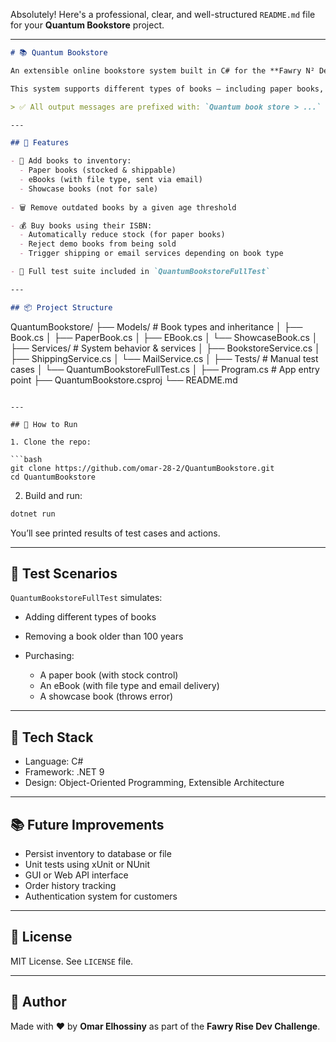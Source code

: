 Absolutely! Here's a professional, clear, and well-structured `README.md` file for your **Quantum Bookstore** project.

---

```markdown
# 📚 Quantum Bookstore

An extensible online bookstore system built in C# for the **Fawry N² Dev Slope #10 Challenge**.

This system supports different types of books — including paper books, eBooks, and showcase/demo books — with full support for adding, removing, and purchasing books.

> ✅ All output messages are prefixed with: `Quantum book store > ...`

---

## 🧩 Features

- 📘 Add books to inventory:
  - Paper books (stocked & shippable)
  - eBooks (with file type, sent via email)
  - Showcase books (not for sale)
  
- 🗑️ Remove outdated books by a given age threshold

- 💰 Buy books using their ISBN:
  - Automatically reduce stock (for paper books)
  - Reject demo books from being sold
  - Trigger shipping or email services depending on book type

- 🧪 Full test suite included in `QuantumBookstoreFullTest`

---

## 📦 Project Structure

```

QuantumBookstore/
├── Models/           # Book types and inheritance
│   ├── Book.cs
│   ├── PaperBook.cs
│   ├── EBook.cs
│   └── ShowcaseBook.cs
│
├── Services/         # System behavior & services
│   ├── BookstoreService.cs
│   ├── ShippingService.cs
│   └── MailService.cs
│
├── Tests/            # Manual test cases
│   └── QuantumBookstoreFullTest.cs
│
├── Program.cs        # App entry point
├── QuantumBookstore.csproj
└── README.md

````

---

## 🚀 How to Run

1. Clone the repo:

```bash
git clone https://github.com/omar-28-2/QuantumBookstore.git
cd QuantumBookstore
````

2. Build and run:

```bash
dotnet run
```

You’ll see printed results of test cases and actions.

---

## 🧪 Test Scenarios

`QuantumBookstoreFullTest` simulates:

* Adding different types of books
* Removing a book older than 100 years
* Purchasing:

  * A paper book (with stock control)
  * An eBook (with file type and email delivery)
  * A showcase book (throws error)

---

## 🔧 Tech Stack

* Language: C#
* Framework: .NET 9
* Design: Object-Oriented Programming, Extensible Architecture

---

## 📚 Future Improvements

* Persist inventory to database or file
* Unit tests using xUnit or NUnit
* GUI or Web API interface
* Order history tracking
* Authentication system for customers

---

## 📄 License

MIT License. See `LICENSE` file.

---

## 🙌 Author

Made with ❤️ by **Omar Elhossiny** as part of the **Fawry Rise Dev Challenge**.
